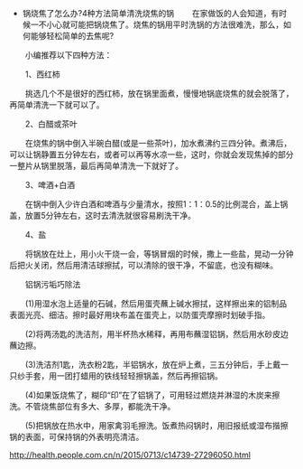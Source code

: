 * 锅烧焦了怎么办?4种方法简单清洗烧焦的锅
　　在家做饭的人会知道，有时候一不小心就可能把锅烧焦了。烧焦的锅用平时洗锅的方法很难洗，那么，如何能够轻松简单的去焦呢?

　　小编推荐以下四种方法：

　　1、西红柿

　　挑选几个不是很好的西红柿，放在锅里面煮，慢慢地锅底烧焦的就会脱落了，再简单清洗一下就可以了。

　　2、白醋或茶叶

　　在烧焦的锅中倒入半碗白醋(或是一些茶叶)，加水煮沸约三四分钟。煮沸后，可以让锅静置五分钟左右，或者可以再等水凉一些，这时，你就会发现焦掉的部分一整片从锅里脱落，最后再简单清洗一下就好了。

　　3、啤酒+白酒

　　在锅中倒入少许白酒和啤酒与少量清水，按照1：1：0.5的比例混合，盖上锅盖，放置5分钟左右，这时去清洗就很容易刷洗干净。

　　4、盐

　　将锅放在灶上，用小火干烧一会，等锅冒烟的时候，撒上一些盐，晃动一分钟后把火关闭，然后用清洁球擦拭，可以清除的很干净，不留底，也没有糊味。

　　铝锅污垢巧除法

　　(1)用湿水泡上适量的石碱，然后用蛋壳蘸上碱水擦拭，这样擦出来的铝制品表面光亮、细洁。擦时最好用块布盖在蛋壳上，以防蛋壳摩擦时划破手指。

　　(2)将两汤匙的洗洁剂，用半杯热水稀释，再用布蘸湿铝锅，然后用水砂皮边蘸边擦。

　　(3)洗洁剂1匙，洗衣粉2匙，半铝锅水，放在炉上煮，三五分钟后，手上戴一只纱手套，用一团打蜡用的铁线轻轻擦锅盖，然后再擦铝锅。

　　(4)如果饭烧焦了，糊印“印”在了铝锅了，可用轻过燃烧并淋湿的木炭来擦洗。不管烧焦部位有多大、多厚，都能洗干净。

　　(5)把锅放在热水中，用家禽羽毛擦洗。饭煮热闷锅时，用旧报纸或湿布揩擦锅的表面，可保持锅的外表明亮清洁。
  
  http://health.people.com.cn/n/2015/0713/c14739-27296050.html
